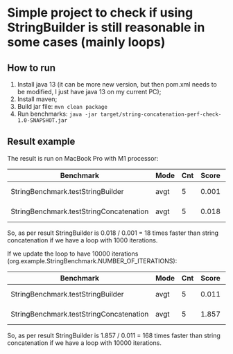 # Simple project to check if using StringBuilder is still reasonable in some cases (mainly loops)

## How to run

1) Install java 13 (it can be more new version, but then pom.xml needs to be modified, I just have java 13 on my current
   PC);
2) Install maven;
3) Build jar file: `mvn clean package`
4) Run benchmarks: `java -jar target/string-concatenation-perf-check-1.0-SNAPSHOT.jar`

## Result example

The result is run on MacBook Pro with M1 processor:

| Benchmark                               | Mode | Cnt | Score | Error   | Units |
|-----------------------------------------|------|-----|-------|---------|-------|
| StringBenchmark.testStringBuilder       | avgt | 5   | 0.001 | ± 0.001 | ms/op |
| StringBenchmark.testStringConcatenation | avgt | 5   | 0.018 | ± 0.001 | ms/op |

So, as per result StringBuilder is 0.018 / 0.001 = 18 times faster than string concatenation if we have a loop with 1000
iterations.

If we update the loop to have 10000 iterations (org.example.StringBenchmark.NUMBER_OF_ITERATIONS):

| Benchmark                               | Mode | Cnt | Score | Error   | Units |
|-----------------------------------------|------|-----|-------|---------|-------|
| StringBenchmark.testStringBuilder       | avgt | 5   | 0.011 | ± 0.001 | ms/op |
| StringBenchmark.testStringConcatenation | avgt | 5   | 1.857 | ± 0.119 | ms/op |

So, as per result StringBuilder is 1.857 / 0.011 = 168 times faster than string concatenation if we have a loop with
10000 iterations.
